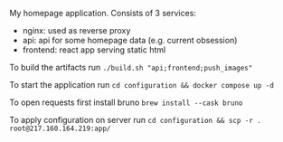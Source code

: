 My homepage application. Consists of 3 services:
- nginx: used as reverse proxy
- api: api for some homepage data (e.g. current obsession)
- frontend: react app serving static html

To build the artifacts run
`./build.sh "api;frontend;push_images"`

To start the application run
`cd configuration && docker compose up -d`

To open requests first install bruno
`brew install --cask bruno`

To apply configuration on server run
`cd configuration && scp -r . root@217.160.164.219:app/`

